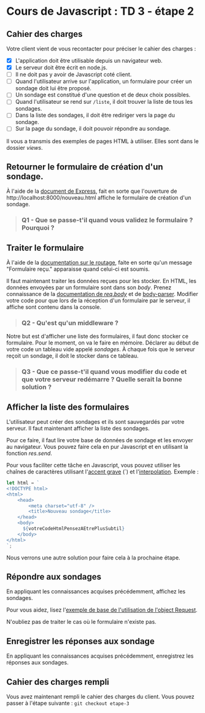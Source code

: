 # Cours de Javascript : TD 3 - étape 2

## Cahier des charges

Votre client vient de vous recontacter pour préciser le cahier des charges :

* [x] L'application doit être utilisable depuis un navigateur web.
* [x] Le serveur doit être écrit en node.js.
* [ ] Il ne doit pas y avoir de Javascript coté client.
* [ ] Quand l'utilisateur arrive sur l'application, un formulaire pour créer un sondage doit lui être proposé.
* [ ] Un sondage est constitué d'une question et de deux choix possibles.
* [ ] Quand l'utilisateur se rend sur `/liste`, il doit trouver la liste de tous les sondages.
* [ ] Dans la liste des sondages, il doit être rediriger vers la page du sondage.
* [ ] Sur la page du sondage, il doit pouvoir répondre au sondage.

Il vous a transmis des exemples de pages HTML à utiliser. Elles sont dans le dossier *views*.

## Retourner le formulaire de création d'un sondage.

À l'aide de la [document de Express](http://expressjs.com/fr/starter/static-files.html), fait en sorte que l'ouverture de http://localhost:8000/nouveau.html affiche le formulaire de création d'un sondage.

> ### Q1 - Que se passe-t'il quand vous validez le formulaire ? Pourquoi ?

## Traiter le formulaire

À l'aide de la [documentation sur le routage](http://expressjs.com/fr/guide/routing.html), faite en sorte qu'un message "Formulaire reçu." apparaisse quand celui-ci est soumis.

Il faut maintenant traiter les données reçues pour les stocker. En HTML, les données envoyées par un formulaire sont dans son *body*. Prenez connaissance de la [documentation de *req.body*](http://expressjs.com/fr/4x/api.html#req.body) et de [body-parser](https://github.com/expressjs/body-parser). Modifier votre code pour que lors de la réception d'un formulaire par le serveur, il affiche sont contenu dans la console.

> ### Q2 - Qu'est qu'un middleware ?

Notre but est d'afficher une liste des formulaires, il faut donc stocker ce formulaire. Pour le moment, on va le faire en mémoire. Déclarer au début de votre code un tableau vide appelé *sondages*. À chaque fois que le serveur reçoit un sondage, il doit le stocker dans ce tableau.

> ### Q3 - Que ce passe-t'il quand vous modifier du code et que votre serveur redémarre ? Quelle serait la bonne solution ?

## Afficher la liste des formulaires

L'utilisateur peut créer des sondages et ils sont sauvegardés par votre serveur. Il faut maintenant afficher la liste des sondages.

Pour ce faire, il faut lire votre base de données de sondage et les envoyer au navigateur. Vous pouvez faire cela en pur Javascript et en utilisant la fonction *res.send*.

Pour vous faciliter cette tâche en Javascript, vous pouvez utiliser les chaînes de caractères utilisant l'[accent grave](https://developer.mozilla.org/fr/docs/Web/JavaScript/Reference/Litt%C3%A9raux_gabarits) (\`) et l'[interpolation](https://fr.wikipedia.org/wiki/Interpolation). Exemple :

```Javascript
let html = `
<!DOCTYPE html>
<html>
    <head>
        <meta charset="utf-8" />
        <title>Nouveau sondage</title>
    </head>
    <body>
      ${votreCodeHtmlPensezAEtrePlusSubtil}
    </body>
</html>
`;
```

Nous verrons une autre solution pour faire cela à la prochaine étape.

## Répondre aux sondages

En appliquant les connaissances acquises précédemment, affichez les sondages.

Pour vous aidez, lisez l'[exemple de base de l'utilisation de l'object Request](http://expressjs.com/fr/4x/api.html#req).

N'oubliez pas de traiter le cas où le formulaire n'existe pas.

## Enregistrer les réponses aux sondage

En appliquant les connaissances acquises précédemment, enregistrez les réponses aux sondages.

## Cahier des charges rempli

Vous avez maintenant rempli le cahier des charges du client. Vous pouvez passer à l'étape suivante : `git checkout etape-3`
